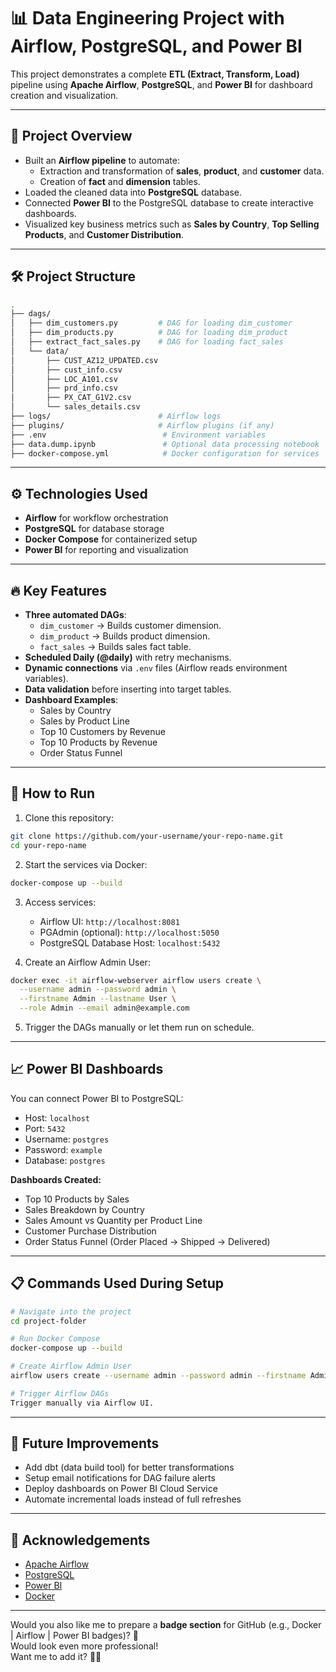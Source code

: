 # 📊 Data Engineering Project with Airflow, PostgreSQL, and Power BI

This project demonstrates a complete **ETL (Extract, Transform, Load)** pipeline using **Apache Airflow**, **PostgreSQL**, and **Power BI** for dashboard creation and visualization.

---

## 🚀 Project Overview

- Built an **Airflow pipeline** to automate:
  - Extraction and transformation of **sales**, **product**, and **customer** data.
  - Creation of **fact** and **dimension** tables.
- Loaded the cleaned data into **PostgreSQL** database.
- Connected **Power BI** to the PostgreSQL database to create interactive dashboards.
- Visualized key business metrics such as **Sales by Country**, **Top Selling Products**, and **Customer Distribution**.

---

## 🛠 Project Structure

```bash
.
├── dags/
│   ├── dim_customers.py         # DAG for loading dim_customer
│   ├── dim_products.py          # DAG for loading dim_product
│   ├── extract_fact_sales.py    # DAG for loading fact_sales
│   └── data/
│       ├── CUST_AZ12_UPDATED.csv
│       ├── cust_info.csv
│       ├── LOC_A101.csv
│       ├── prd_info.csv
│       ├── PX_CAT_G1V2.csv
│       └── sales_details.csv
├── logs/                        # Airflow logs
├── plugins/                     # Airflow plugins (if any)
├── .env                          # Environment variables
├── data.dump.ipynb               # Optional data processing notebook
├── docker-compose.yml            # Docker configuration for services
```

---

## ⚙️ Technologies Used

- **Airflow** for workflow orchestration
- **PostgreSQL** for database storage
- **Docker Compose** for containerized setup
- **Power BI** for reporting and visualization

---

## 🔥 Key Features

- **Three automated DAGs**:
  - `dim_customer` → Builds customer dimension.
  - `dim_product` → Builds product dimension.
  - `fact_sales` → Builds sales fact table.
- **Scheduled Daily (@daily)** with retry mechanisms.
- **Dynamic connections** via `.env` files (Airflow reads environment variables).
- **Data validation** before inserting into target tables.
- **Dashboard Examples**:
  - Sales by Country
  - Sales by Product Line
  - Top 10 Customers by Revenue
  - Top 10 Products by Revenue
  - Order Status Funnel

---

## 🐳 How to Run

1. Clone this repository:

```bash
git clone https://github.com/your-username/your-repo-name.git
cd your-repo-name
```

2. Start the services via Docker:

```bash
docker-compose up --build
```

3. Access services:
   - Airflow UI: `http://localhost:8081`
   - PGAdmin (optional): `http://localhost:5050`
   - PostgreSQL Database Host: `localhost:5432`

4. Create an Airflow Admin User:

```bash
docker exec -it airflow-webserver airflow users create \
  --username admin --password admin \
  --firstname Admin --lastname User \
  --role Admin --email admin@example.com
```

5. Trigger the DAGs manually or let them run on schedule.

---

## 📈 Power BI Dashboards

You can connect Power BI to PostgreSQL:
- Host: `localhost`
- Port: `5432`
- Username: `postgres`
- Password: `example`
- Database: `postgres`

**Dashboards Created:**
- Top 10 Products by Sales
- Sales Breakdown by Country
- Sales Amount vs Quantity per Product Line
- Customer Purchase Distribution
- Order Status Funnel (Order Placed → Shipped → Delivered)

---

## 📋 Commands Used During Setup

```bash
# Navigate into the project
cd project-folder

# Run Docker Compose
docker-compose up --build

# Create Airflow Admin User
airflow users create --username admin --password admin --firstname Admin --lastname User --role Admin --email admin@example.com

# Trigger Airflow DAGs
Trigger manually via Airflow UI.
```

---

## 📢 Future Improvements

- Add dbt (data build tool) for better transformations
- Setup email notifications for DAG failure alerts
- Deploy dashboards on Power BI Cloud Service
- Automate incremental loads instead of full refreshes

---

## 🤝 Acknowledgements

- [Apache Airflow](https://airflow.apache.org/)
- [PostgreSQL](https://www.postgresql.org/)
- [Power BI](https://powerbi.microsoft.com/)
- [Docker](https://www.docker.com/)

---

Would you also like me to prepare a **badge section** for GitHub (e.g., Docker | Airflow | Power BI badges)? 🚀  
Would look even more professional!  
Want me to add it? 🚀🎯
